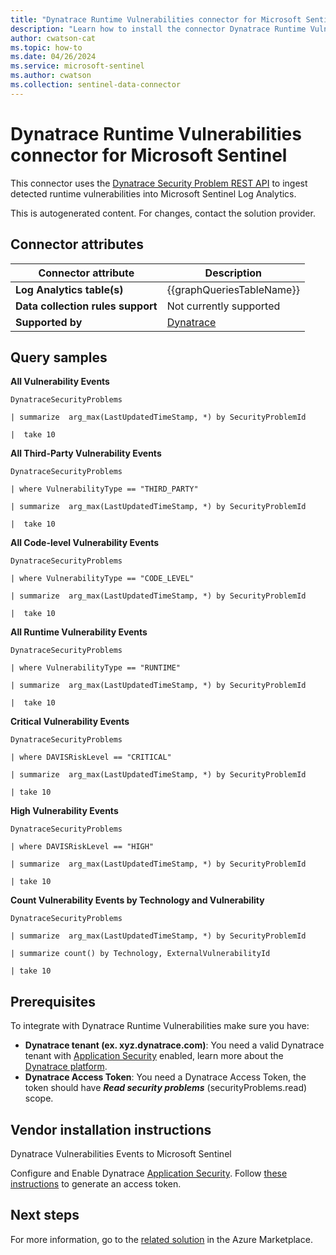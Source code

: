 ```yaml
---
title: "Dynatrace Runtime Vulnerabilities connector for Microsoft Sentinel"
description: "Learn how to install the connector Dynatrace Runtime Vulnerabilities to connect your data source to Microsoft Sentinel."
author: cwatson-cat
ms.topic: how-to
ms.date: 04/26/2024
ms.service: microsoft-sentinel
ms.author: cwatson
ms.collection: sentinel-data-connector
---
```


# Dynatrace Runtime Vulnerabilities connector for Microsoft Sentinel

This connector uses the [Dynatrace Security Problem REST API](https://docs.dynatrace.com/docs/dynatrace-api/environment-api/application-security/vulnerabilities/get-vulnerabilities) to ingest detected runtime vulnerabilities into Microsoft Sentinel Log Analytics.

This is autogenerated content. For changes, contact the solution provider.

## Connector attributes

| Connector attribute | Description |
| --- | --- |
| **Log Analytics table(s)** | {{graphQueriesTableName}}<br/> |
| **Data collection rules support** | Not currently supported |
| **Supported by** | [Dynatrace](https://www.dynatrace.com/services-support/) |

## Query samples

**All Vulnerability Events**

   ```kusto
DynatraceSecurityProblems

   | summarize  arg_max(LastUpdatedTimeStamp, *) by SecurityProblemId

   |  take 10
   ```

**All Third-Party Vulnerability Events**

   ```kusto
DynatraceSecurityProblems

   | where VulnerabilityType == "THIRD_PARTY"

   | summarize  arg_max(LastUpdatedTimeStamp, *) by SecurityProblemId

   |  take 10
   ```

**All Code-level Vulnerability Events**

   ```kusto
DynatraceSecurityProblems

   | where VulnerabilityType == "CODE_LEVEL"

   | summarize  arg_max(LastUpdatedTimeStamp, *) by SecurityProblemId

   |  take 10
   ```

**All Runtime Vulnerability Events**

   ```kusto
DynatraceSecurityProblems

   | where VulnerabilityType == "RUNTIME"

   | summarize  arg_max(LastUpdatedTimeStamp, *) by SecurityProblemId

   |  take 10
   ```

**Critical Vulnerability Events**

   ```kusto
DynatraceSecurityProblems

   | where DAVISRiskLevel == "CRITICAL"

   | summarize  arg_max(LastUpdatedTimeStamp, *) by SecurityProblemId

   | take 10
   ```

**High Vulnerability Events**

   ```kusto
DynatraceSecurityProblems

   | where DAVISRiskLevel == "HIGH"

   | summarize  arg_max(LastUpdatedTimeStamp, *) by SecurityProblemId

   | take 10
   ```

**Count Vulnerability Events by Technology and Vulnerability**

   ```kusto
DynatraceSecurityProblems

   | summarize  arg_max(LastUpdatedTimeStamp, *) by SecurityProblemId

   | summarize count() by Technology, ExternalVulnerabilityId

   | take 10
   ```



## Prerequisites

To integrate with Dynatrace Runtime Vulnerabilities make sure you have: 

- **Dynatrace tenant (ex. xyz.dynatrace.com)**: You need a valid Dynatrace tenant with [Application Security](https://www.dynatrace.com/platform/application-security/) enabled, learn more about the [Dynatrace platform](https://www.dynatrace.com/).
- **Dynatrace Access Token**: You need a Dynatrace Access Token, the token should have ***Read security problems*** (securityProblems.read) scope.


## Vendor installation instructions

Dynatrace Vulnerabilities Events to Microsoft Sentinel

Configure and Enable Dynatrace [Application Security](https://www.dynatrace.com/platform/application-security/). 
 Follow [these instructions](https://docs.dynatrace.com/docs/shortlink/token#create-api-token) to generate an access token.




## Next steps

For more information, go to the [related solution](https://azuremarketplace.microsoft.com/en-us/marketplace/apps/dynatrace.dynatrace_azure_sentinel?tab=Overview) in the Azure Marketplace.
